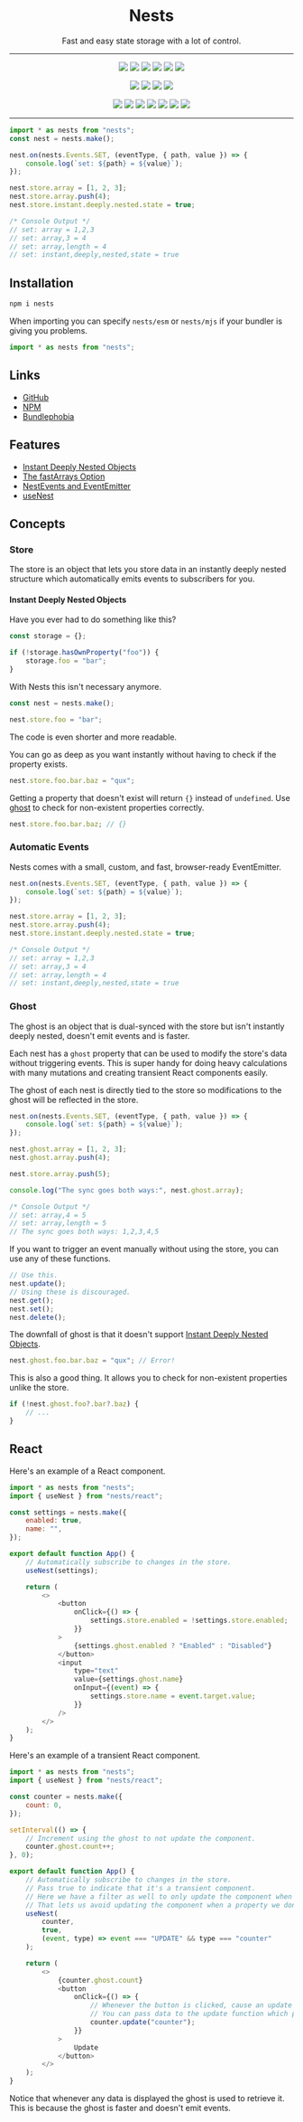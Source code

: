 <h1 align="center">Nests</h1>

<p align="center">
	Fast and easy state storage with a lot of control.
</p>

---

<p align="center">
	<img src="https://badgen.net/github/watchers/Kyza/nests" />
	<img src="https://badgen.net/github/stars/Kyza/nests" />
	<img src="https://badgen.net/github/forks/Kyza/nests" />
	<img src="https://badgen.net/github/issues/Kyza/nests" />
	<img src="https://badgen.net/github/prs/Kyza/nests" />
	<img src="https://badgen.net/github/license/Kyza/nests" />
</p>
<p align="center">
	<img src="https://badgen.net/bundlephobia/min/nests" />
	<img src="https://badgen.net/bundlephobia/minzip/nests" />
	<img src="https://badgen.net/bundlephobia/dependency-count/nests" />
	<img src="https://badgen.net/bundlephobia/tree-shaking/nests" />
</p>
<p align="center">
	<img src="https://badgen.net/npm/v/nests" />
	<img src="https://badgen.net/npm/dw/nests" />
	<img src="https://badgen.net/npm/dm/nests" />
	<img src="https://badgen.net/npm/dy/nests" />
	<img src="https://badgen.net/npm/dt/nests" />
	<img src="https://badgen.net/npm/dependents/nests" />
	<img src="https://badgen.net/npm/types/nests" />
</p>

---

```js
import * as nests from "nests";
const nest = nests.make();

nest.on(nests.Events.SET, (eventType, { path, value }) => {
	console.log(`set: ${path} = ${value}`);
});

nest.store.array = [1, 2, 3];
nest.store.array.push(4);
nest.store.instant.deeply.nested.state = true;

/* Console Output */
// set: array = 1,2,3
// set: array,3 = 4
// set: array,length = 4
// set: instant,deeply,nested,state = true
```

## Installation

```bash
npm i nests
```

When importing you can specify `nests/esm` or `nests/mjs` if your bundler is giving you problems.

```js
import * as nests from "nests";
```

## Links

- [GitHub](https://github.com/Kyza/nests)
- [NPM](https://www.npmjs.com/package/nests)
- [Bundlephobia](https://bundlephobia.com/package/nests@latest)

## Features

- [Instant Deeply Nested Objects](#instant-deeply-nested-objects)
- [The fastArrays Option](#the-fastarrays-option)
- [NestEvents and EventEmitter](#nestevents-and-eventemitter)
- [useNest](#usenest)

## Concepts

### Store

The store is an object that lets you store data in an instantly deeply nested structure which automatically emits events to subscribers for you.

#### Instant Deeply Nested Objects

Have you ever had to do something like this?

```js
const storage = {};

if (!storage.hasOwnProperty("foo")) {
	storage.foo = "bar";
}
```

With Nests this isn't necessary anymore.

```js
const nest = nests.make();

nest.store.foo = "bar";
```

The code is even shorter and more readable.

You can go as deep as you want instantly without having to check if the property exists.

```js
nest.store.foo.bar.baz = "qux";
```

Getting a property that doesn't exist will return `{}` instead of `undefined`. Use [ghost](#ghost) to check for non-existent properties correctly.

```js
nest.store.foo.bar.baz; // {}
```

### Automatic Events

Nests comes with a small, custom, and fast, browser-ready EventEmitter.

```js
nest.on(nests.Events.SET, (eventType, { path, value }) => {
	console.log(`set: ${path} = ${value}`);
});

nest.store.array = [1, 2, 3];
nest.store.array.push(4);
nest.store.instant.deeply.nested.state = true;

/* Console Output */
// set: array = 1,2,3
// set: array,3 = 4
// set: array,length = 4
// set: instant,deeply,nested,state = true
```

### Ghost

The ghost is an object that is dual-synced with the store but isn't instantly deeply nested, doesn't emit events and is faster.

Each nest has a `ghost` property that can be used to modify the store's data without triggering events. This is super handy for doing heavy calculations with many mutations and creating transient React components easily.

The ghost of each nest is directly tied to the store so modifications to the ghost will be reflected in the store.

```js
nest.on(nests.Events.SET, (eventType, { path, value }) => {
	console.log(`set: ${path} = ${value}`);
});

nest.ghost.array = [1, 2, 3];
nest.ghost.array.push(4);

nest.store.array.push(5);

console.log("The sync goes both ways:", nest.ghost.array);

/* Console Output */
// set: array,4 = 5
// set: array,length = 5
// The sync goes both ways: 1,2,3,4,5
```

If you want to trigger an event manually without using the store, you can use any of these functions.

```js
// Use this.
nest.update();
// Using these is discouraged.
nest.get();
nest.set();
nest.delete();
```

The downfall of ghost is that it doesn't support [Instant Deeply Nested Objects](#instant-deeply-nested-objects).

```js
nest.ghost.foo.bar.baz = "qux"; // Error!
```

This is also a good thing. It allows you to check for non-existent properties unlike the store.

```js
if (!nest.ghost.foo?.bar?.baz) {
	// ...
}
```

## React

Here's an example of a React component.

```js
import * as nests from "nests";
import { useNest } from "nests/react";

const settings = nests.make({
	enabled: true,
	name: "",
});

export default function App() {
	// Automatically subscribe to changes in the store.
	useNest(settings);

	return (
		<>
			<button
				onClick={() => {
					settings.store.enabled = !settings.store.enabled;
				}}
			>
				{settings.ghost.enabled ? "Enabled" : "Disabled"}
			</button>
			<input
				type="text"
				value={settings.ghost.name}
				onInput={(event) => {
					settings.store.name = event.target.value;
				}}
			/>
		</>
	);
}
```

Here's an example of a transient React component.

```js
import * as nests from "nests";
import { useNest } from "nests/react";

const counter = nests.make({
	count: 0,
});

setInterval(() => {
	// Increment using the ghost to not update the component.
	counter.ghost.count++;
}, 0);

export default function App() {
	// Automatically subscribe to changes in the store.
	// Pass true to indicate that it's a transient component.
	// Here we have a filter as well to only update the component when we want to.
	// That lets us avoid updating the component when a property we don't care about is changed.
	useNest(
		counter,
		true,
		(event, type) => event === "UPDATE" && type === "counter"
	);

	return (
		<>
			{counter.ghost.count}
			<button
				onClick={() => {
					// Whenever the button is clicked, cause an update on the store.
					// You can pass data to the update function which passes it to the filter in the useNest above.
					counter.update("counter");
				}}
			>
				Update
			</button>
		</>
	);
}
```

Notice that whenever any data is displayed the ghost is used to retrieve it. This is because the ghost is faster and doesn't emit events.
